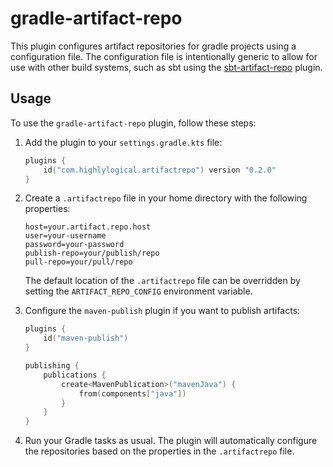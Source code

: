 # gradle-artifact-repo

This plugin configures artifact repositories for gradle projects using a configuration file. The configuration file is intentionally generic to allow for use with other build systems, such as sbt using the [sbt-artifact-repo](https://github.com/highlylogical/sbt-artifact-repo) plugin. 

## Usage

To use the `gradle-artifact-repo` plugin, follow these steps:

1. Add the plugin to your `settings.gradle.kts` file:
    ```kotlin
    plugins {
        id("com.highlylogical.artifactrepo") version "0.2.0"
    }
    ```

2. Create a `.artifactrepo` file in your home directory with the following properties:
    ```
    host=your.artifact.repo.host
    user=your-username
    password=your-password
    publish-repo=your/publish/repo
    pull-repo=your/pull/repo
    ```

    The default location of the `.artifactrepo` file can be overridden by setting the `ARTIFACT_REPO_CONFIG` environment variable.

3. Configure the `maven-publish` plugin if you want to publish artifacts:
    ```kotlin
    plugins {
        id("maven-publish")
    }

    publishing {
        publications {
            create<MavenPublication>("mavenJava") {
                from(components["java"])
            }
        }
    }
    ```

4. Run your Gradle tasks as usual. The plugin will automatically configure the repositories based on the properties in the `.artifactrepo` file.